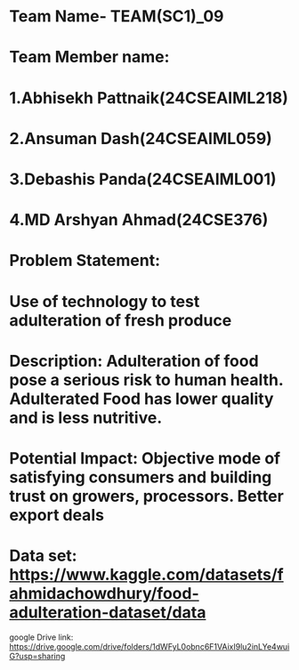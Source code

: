# Team Name- TEAM(SC1)_09

# Team Member name:
# 1.Abhisekh Pattnaik(24CSEAIML218)
# 2.Ansuman Dash(24CSEAIML059)
# 3.Debashis Panda(24CSEAIML001)
# 4.MD Arshyan Ahmad(24CSE376)

# Problem Statement:
# Use of technology to test adulteration of fresh produce

#	Description: Adulteration of food pose a serious risk to human health. Adulterated Food has lower quality and is less nutritive.
# Potential Impact: Objective mode of satisfying consumers and building trust on growers, processors. Better export deals 	
# Data set: https://www.kaggle.com/datasets/fahmidachowdhury/food-adulteration-dataset/data 





google Drive link: https://drive.google.com/drive/folders/1dWFyL0obnc6F1VAixI9lu2inLYe4wuiG?usp=sharing

